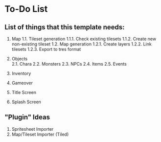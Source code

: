 
# To-Do List

## List of things that this template needs:

1. Map
  1.1. Tileset generation
    1.1.1. Check existing tilesets
    1.1.2. Create new non-existing tileset
  1.2. Map generation
    1.2.1. Create layers
    1.2.2. Link tilesets
    1.2.3. Export to tres format

2. Objects  
  2.1. Chara
  2.2. Monsters
  2.3. NPCs
  2.4. Items
  2.5. Events

3. Inventory

4. Gameover

5. Title Screen

6. Splash Screen

## "Plugin" Ideas

1. Spritesheet Importer
2. Map/Tileset Importer (Tiled)
